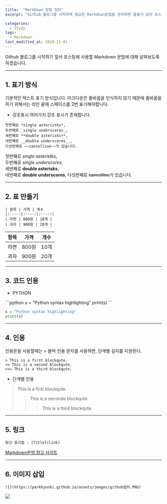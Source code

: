 ```yaml
---
title:  "MarkDown 문법 정리"
excerpt: "Github 블로그를 시작하며 필요한 Markdown문법을 정리하면 좋을거 같아 포스팅을 진행합니다."

categories:
  - Study
tags:
  - Markdown
last_modified_at: 2020-11-01
---
```

Github 블로그를 시작하기 앞서 포스팅에 사용할 Markdown 문법에 대해 살펴보도록 하겠습니다.  

---------------------------------------

## 1. 표기 방식

기본적인 텍스트 표기 방식입니다. 
마크다운은 줄바꿈을 인식하지 않기 때문에 줄바꿈을 하기 위해서는 라인 끝에 스페이스를 2번 표기해야합니다.

- 강조표시
여러가지 강조 표시가 존재합니다.  
```
첫번째로 *single asteristks*,  
두번째로 _single underscores_,  
세번째로 **double asterisks**,  
네번째로 __double underscores__,
다섯번째로 ~~cancelline~~가 있습니다. 
```
첫번째로 *single asteristks*,  
두번째로 _single underscores_,  
세번째로 **double asterisks**,  
네번째로 __double underscores__,
다섯번째로 ~~cancelline~~가 있습니다.  

---------------------------------------

## 2. 표 만들기  
```
| 항목 | 가격 | 개수
|:----:|:----:|:----:|
| 라면 | 800원 | 10개 |
| 과자 | 900원 | 20개 |
```

| 항목 | 가격 | 개수
|:----:|:----:|:----:|
| 라면 | 800원 | 10개 |
| 과자 | 900원 | 20개 |

---------------------------------------

## 3. 코드 인용
- PYTHON


\`\`\`python
s = "Python syntax highlighting"
print(s)
\`\`\`

```python
s = "Python syntax highlighting"
print(s)
```

---------------------------------------

## 4. 인용
인용문을 사용할때는 > 블럭 인용 문자를 사용하면, 단계별 깊이를 지원한다.

```
> This is a first blockqute.
>> This is a second blockqute.
>>> This is a third blockqute.
```

- 단계별 인용

> This is a first blockqute.
>> This is a seconde blockqute.
>>> This is a third blockqute.

---------------------------------------

## 5. 링크
```
링크 표시법 : [Title](link)
```
[Markdown문법 참고 사이트](https://devinlife.com/howto%20github%20pages/markdown-syntax/)

---------------------------------------
## 6. 이미지 삽입
```
![](https://parkhyunki.github.io/assets/images/github캡처.PNG)
```
![](https://parkhyunki.github.io/assets/images/github캡처.PNG)
